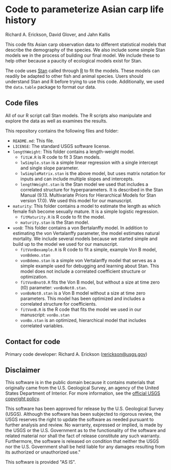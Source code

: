 # Code to parameterize Asian carp life history 


Richard A. Erickson, David Glover, and Jahn Kallis


This code fits Asian carp observation data to different statistical models that describe the demography of the species.
We also include some simple Stan models we in the process of building our final model.
We include these to help other because a paucity of ecological models exist for Stan.

The code uses [Stan](mc-stan.org) called through [R](https://www.r-project.org/) to fit the models.
These models can readily be adapted to other fish and animal species.
Users should understand Stan and R before trying to use this code.
Additionally, we used the `data.table` package to format our data.

## Code files

All of our R script call Stan models. The R scripts also manipulate and explore the data as well as examines the results.


This repository contains the following files and folder:
- `README.md`: This file.
- `LICENSE`: The standard USGS software license.
-  `lengthWeight`: This folder contains a length-weight model.
   -  `fitLW.R` is R code to fit 3 Stan models.
   -  `lwSimple.stan` is a simple linear regression with a single intercept and single slope parameter.
   -  `lwSimpleMatrix.stan` is the above model, but uses matrix notation for inputs and can include multiple slopes and intercepts. 
   -  `lengthWeight.stan` is the Stan model we used that includes a correlated structure for hyperparameters. It is described in the Stan Manual (9.13. Multivariate Priors for Hierarchical Models for Stan version 17.0). We used this model for our manuscript. 
- `maturity`: This folder contains a model to estimate the length as which female fish become sexually mature. It is a simple logistic regression.
  - `fitMaturity.R` is R code to fit the model.
  - `maturity.stan` is the Stan model.
- `vonB`: This folder contains a von Bertalanffy model. In addition to estimating the von Vertalanffy parameter, the model estimates natural mortality. We include several models because we started simple and build up to the model we used for our manuscript. 
  - `fitVonBexample.R` is R code to fit a simple, example Von B model, `vonBdemo.stan` 
  - `vonBdemo.stan` is a simple von Vertalanffy model that serves as a simple example used for debugging and learning about Stan. This model does not include a correlated coefficient structure or optimization.
  - `fitVonBnot0.R` fits the Von B model, but without a size at time zero (t0) parameter: `vonBoNot0.stan`.
  - `vonBoNot0.stan` is a Von B model without a size at time zero parameters. This model has been optimized and includes a correlated structure for coefficients.
  - `fitVonB.R` is the R code that fits the model we used in our manuscript: `vonBo.stan`
  -  `vonBo.stan` is an optimized, hierarchical model that includes correlated variables.


## Contact for code 

Primary code developer:  Richard A. Erickson (rerickson@usgs.gov)

## Disclaimer

This software is in the public domain because it contains materials that originally came from the U.S. Geological Survey, an agency of the United States Department of Interior. For more information, see the [official USGS copyright policy](https://www2.usgs.gov/visual-id/credit_usgs.html#copyright/).


This software has been approved for release by the U.S. Geological Survey (USGS). Although the software has been subjected to rigorous review, the USGS reserves the right to update the software as needed pursuant to further analysis and review. No warranty, expressed or implied, is made by the USGS or the U.S. Government as to the functionality of the software and related material nor shall the fact of release constitute any such warranty. Furthermore, the software is released on condition that neither the USGS nor the U.S. Government shall be held liable for any damages resulting from its authorized or unauthorized use."

This software is provided "AS IS".
